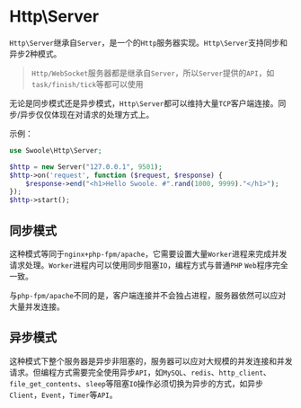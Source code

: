 # Http\Server

 `Http\Server`继承自`Server`，是一个的`Http`服务器实现。`Http\Server`支持同步和异步2种模式。

> `Http/WebSocket`服务器都是继承自`Server`，所以`Server`提供的`API`，如`task/finish/tick`等都可以使用  

无论是同步模式还是异步模式，`Http\Server`都可以维持大量`TCP`客户端连接。同步/异步仅仅体现在对请求的处理方式上。

示例：
```php
use Swoole\Http\Server;

$http = new Server("127.0.0.1", 9501);
$http->on('request', function ($request, $response) {
    $response->end("<h1>Hello Swoole. #".rand(1000, 9999)."</h1>");
});
$http->start();
```

同步模式
-----
这种模式等同于`nginx+php-fpm/apache`，它需要设置大量`Worker`进程来完成并发请求处理。`Worker`进程内可以使用同步阻塞`IO`，编程方式与普通`PHP` `Web`程序完全一致。

与`php-fpm/apache`不同的是，客户端连接并不会独占进程，服务器依然可以应对大量并发连接。

异步模式
----
这种模式下整个服务器是异步非阻塞的，服务器可以应对大规模的并发连接和并发请求。但编程方式需要完全使用异步`API`，如`MySQL`、`redis`、`http_client`、`file_get_contents`、`sleep`等阻塞`IO`操作必须切换为异步的方式，如异步`Client`，`Event`，`Timer`等`API`。

